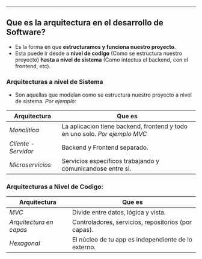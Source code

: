 
---
## Que es la arquitectura en el desarrollo de Software?
- Es la forma en que **estructuramos y funciona nuestro proyecto**.
- Esta puede ir desde a **nivel de codigo** (Como se estructura nuestro proyecto) **hasta a nivel de sistema** (Como intectua el backend, con el frontend, etc).

### Arquitecturas a nivel de Sistema
- Son aquellas que modelan como se estructura nuestro proyecto a nivel de sistema. *Por ejemplo:*

| **Arquitectura**     | **Que es**                                                                  |
| -------------------- | --------------------------------------------------------------------------- |
| *Monolitica*         | La aplicacion tiene backend, frontend y todo en uno solo. *Por ejemplo MVC* |
| *Cliente - Servidor* | Backend y Frontend separado.                                                |
| *Microservicios*     | Servicios especificos trabajando y comunicandose entre si.                  |

### Arquitecturas a Nivel de Codigo:

| **Arquitectura**        | **Que es**                                          |
| ----------------------- | --------------------------------------------------- |
| *MVC*                   | Divide entre datos, lógica y vista.                 |
| *Arquitectura en capas* | Controladores, servicios, repositorios (por capas). |
| *Hexagonal*<br>         | El núcleo de tu app es independiente de lo externo. |
